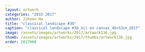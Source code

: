 ```yaml
---
layout: artwork
categories: "2015-2017"
author: Jihoon Ha
title: "classical landscape #30"
caption: "classical landscape #30_oil on canvas_46×53㎝_2017"
image: /assets/images/artworks/2017/artwork136.jpg
thumb: /assets/images/artworks/2017/thumbs/artwork136.jpg
order: 2017008
---
```

